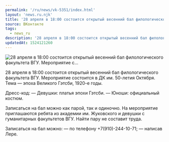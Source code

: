 ```yaml
---
permalink: '/ru/news/vk-5351/index.html'
layout: 'news.ru.njk'
title: '28 апреля в 18:00 состоится открытый весенний бал филологического факультета ВГУ. Мероприятие с…'
source: ВКонтакте
tags:
  - news_ru
description: '28 апреля в 18:00 состоится открытый весенний бал филологического факультета ВГУ. Мероприятие с…'
updatedAt: 1524121260
---
```

![28 апреля в 18:00 состоится открытый весенний бал филологического факультета ВГУ. Мероприятие с…](https://sun9-32.userapi.com/impf/c845218/v845218203/2f890/J1wDykX8aEk.jpg?size=1200x666&quality=96&proxy=1&sign=e72b3483e5565e0db6515ed483c3cffe&c_uniq_tag=gcnxf2AYiJV198TzDPoy2KF1iCSe3WbgKMQ0LlO7Vb4&type=album)

28 апреля в 18:00 состоится открытый весенний бал филологического факультета ВГУ. Мероприятие состоится в ДК им. 50-летия Октября. Тема — эпоха Великого Гэтсби, 1920-е годы.

Дресс-код:
— Девушки: платья эпохи Гэтсби.
— Юноши: официальный костюм.

Записаться на бал можно как парой, так и одиночно. На мероприятие приглашаются ребята из академии им. Жуковского и девушки с гуманитарных факультетов ВГУ. Найти пару не составит труда.

Записаться на бал можно:
— по телефону +7(910)-244-10-71;
— написав Лере.
